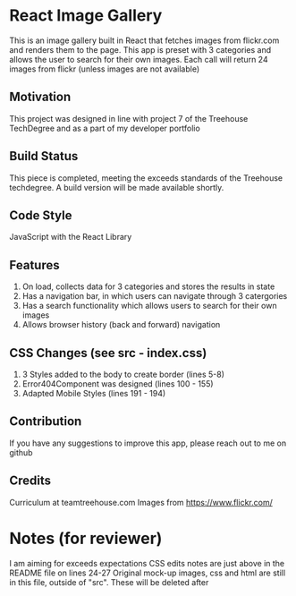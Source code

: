 # React Image Gallery
This is an image gallery built in React that fetches images from flickr.com and renders them to the page. This app is preset with 3 categories and allows the user to search for their own images. Each call will return 24 images from flickr (unless images are not available)

## Motivation 

This project was designed in line with project 7 of the Treehouse TechDegree and as a part of my developer portfolio

## Build Status

This piece is completed, meeting the exceeds standards of the Treehouse techdegree.
A build version will be made available shortly.

## Code Style

JavaScript with the React Library

## Features 
1. On load, collects data for 3 categories and stores the results in state
2. Has a navigation bar, in which users can navigate through 3 catergories
3. Has a search functionality which allows users to search for their own images
4. Allows browser history (back and forward) navigation


## CSS Changes (see src - index.css)
1. 3 Styles added to the body to create border (lines 5-8)
2. Error404Component was designed (lines 100 - 155)
3. Adapted Mobile Styles (lines 191 - 194)

## Contribution

If you have any suggestions to improve this app, please reach out to me on github

## Credits 
Curriculum at teamtreehouse.com
Images from https://www.flickr.com/

# Notes (for reviewer)
I am aiming for exceeds expectations
CSS edits notes are just above in the README file on lines 24-27
Original mock-up images, css and html are still in this file, outside of "src". These will be deleted after 



